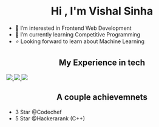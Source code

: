 <h1 align="center">Hi , I'm Vishal Sinha</h1>

- 👀 I’m interested in Frontend Web Development
- 🌱 I’m currently learning Competitive Programming
- ⭐ Looking forward to learn about Machine Learning

<h2 align="center">My Experience in tech</h2>

<a href="" target="_blank"> <img src="https://img.icons8.com/color/48/000000/c-plus-plus-logo.png"/> </a>
<a href="" target="_blank"> <img src="https://img.icons8.com/color/48/000000/c-programming.png"/> </a>
<a href="" target="_blank"> <img src="https://img.icons8.com/color/48/000000/python.png"/> </a>  

<h2 align="center">A couple achievemnets</h2>

- 3 Star @Codechef
- 5 Star @Hackerarank (C++)


